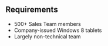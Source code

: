 ##  Requirements

* <!-- .element: class="fragment" --> 500+ Sales Team members
* <!-- .element: class="fragment" --> Company-issued Windows 8 tablets
* <!-- .element: class="fragment" --> Largely non-technical team
